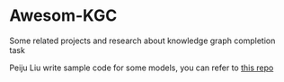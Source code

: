 # Awesom-KGC
Some related projects and research about knowledge graph completion task

Peiju Liu write sample code for some models, you can refer to [this repo](https://github.com/liupeiju/mykge)
